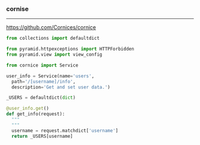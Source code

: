 ### cornise
---
https://github.com/Cornices/cornice

```py
from collections import defaultdict

from pyramid.httpexceptions import HTTPForbidden
from pyramid.view import view_config

from cornice import Service

user_info = Service(name='users',
  path='/[username]/info',
  description='Get and set user data.')

_USERS = defaultdict(dict)

@user_info.get()
def get_info(request):
  """
  """
  username = request.matchdict['username']
  return _USERS[username]

```

```
```

```
```


